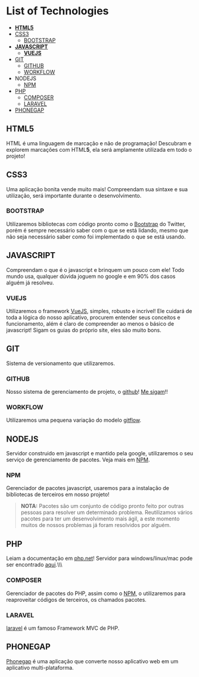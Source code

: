 
# List of Technologies
- **[HTML5](#html5)**
- [CSS3](#css3)
    - [BOOTSTRAP](#bootstrap)
- **[JAVASCRIPT](#javascript)**
    - **[VUEJS](#vuejs)**
- [GIT](#git)
    - [GITHUB](#github)
    - [WORKFLOW](#workflow)
- NODEJS
    - [NPM](http://npmjs.org)
- [PHP](#php)
    - [COMPOSER](#composer)
    - [LARAVEL](#laravel)
- [PHONEGAP](#phonegap)

## HTML5
HTML é uma linguagem de marcação e não de programação! Descubram e explorem marcações com HTML**5**, ela será amplamente utilizada em todo o projeto!

## CSS3
Uma aplicação bonita vende muito mais! Compreendam sua sintaxe e sua utilização, será importante durante o desenvolvimento.

### BOOTSTRAP
Utilizaremos bibliotecas com código pronto como o [Bootstrap](getbootstrap.com) do Twitter, porém é sempre necessário saber com o que se está lidando, mesmo que não seja necessário saber como foi implementado o que se está usando.

## JAVASCRIPT
Compreendam o que é o javascript e brinquem um pouco com ele! Todo mundo usa, qualquer dúvida joguem no google e em 90% dos casos alguém já resolveu.

### VUEJS
Utilizaremos o framework [VueJS](vuejs.org), simples, robusto e incrível! Ele cuidará de toda a lógica do nosso aplicativo, procurem entender seus conceitos e funcionamento, além é claro de compreender ao menos o básico de javascript! Sigam os guias do próprio site, eles são muito bons.

## GIT
Sistema de versionamento que utilizaremos.

### GITHUB
Nosso sistema de gerenciamento de projeto, o [github](github.com)! [Me sigam](github.com/alexrohleder96)!!

### WORKFLOW
Utilizaremos uma pequena variação do modelo [gitflow](http://nvie.com/posts/a-successful-git-branching-model/).

## NODEJS
Servidor construido em javascript e mantido pela google, utilizaremos o seu serviço de gerenciamento de pacotes. Veja mais em [NPM](#npm).

### NPM
Gerenciador de pacotes javascript, usaremos para a instalação de bibliotecas de terceiros em nosso projeto!

> **NOTA:** Pacotes são um conjunto de código pronto feito por outras pessoas para resolver um determinado problema. Reutilizamos vários pacotes para ter um desenvolvimento mais ágil, a este momento muitos de nossos problemas já foram resolvidos por alguém.

## PHP
Leiam a documentação em [php.net](php.net)! Servidor para windows/linux/mac pode ser encontrado [aqui](https://www.apachefriends.org/pt_br/).\\\\\\

### COMPOSER
Gerenciador de pacotes do PHP, assim como o [NPM](#npm), o utilizaremos para reaproveitar códigos de terceiros, os chamados pacotes.

### LARAVEL
[laravel](laravel.com) é um famoso Framework MVC de PHP.

## PHONEGAP
[Phonegap](phonegap.com) é uma aplicação que converte nosso aplicativo web em um aplicativo multi-plataforma.
